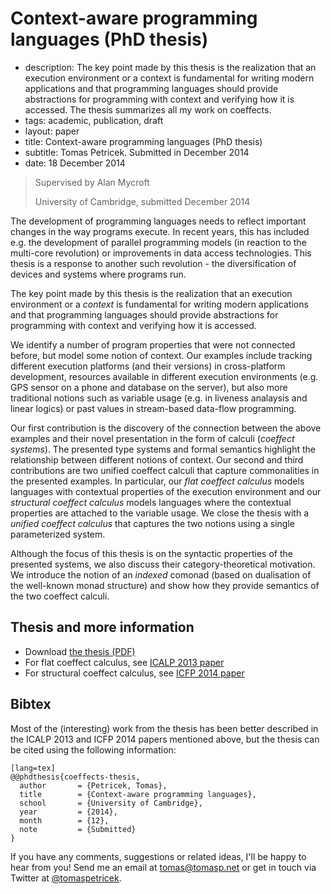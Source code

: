 # Context-aware programming languages (PhD thesis)


 - description: The key point made by this thesis is the realization that an execution environment or a context is
     fundamental for writing modern applications and that programming languages should provide abstractions
     for programming with context and verifying how it is accessed. The thesis summarizes all my work on
     coeffects.
 - tags: academic, publication, draft
 - layout: paper
 - title: Context-aware programming languages (PhD thesis)
 - subtitle: Tomas Petricek. Submitted in December 2014
 - date: 18 December 2014
 
> Supervised by Alan Mycroft
>
> University of Cambridge, submitted December 2014

The development of programming languages needs to reflect important changes in the way
programs execute. In recent years, this has included e.g. the development of parallel programming 
models (in reaction to the multi-core revolution) or improvements in data access technologies. 
This thesis is a response to another such revolution - the diversification of devices and 
systems where programs run. 

The key point made by this thesis is the realization that an execution environment or
a _context_ is fundamental for writing modern applications and that programming 
languages should provide abstractions for programming with context and verifying how 
it is accessed. 

We identify a number of program properties that were not connected before, but model some notion 
of context. Our examples include tracking different execution platforms (and their versions) 
in cross-platform development, resources available in different execution environments (e.g. GPS
sensor on a phone and database on the server), but also more traditional notions such as 
variable usage (e.g. in liveness analaysis and linear logics) or past values in 
stream-based data-flow programming.

Our first contribution is the discovery of the connection between the above examples and
their novel presentation in the form of calculi (_coeffect systems_). The presented type 
systems and formal semantics highlight the relationship between different notions of context. 
Our second and third contributions are two unified coeffect calculi that capture commonalities 
in the presented examples. In particular, our _flat coeffect calculus_ models languages 
with contextual properties of the execution environment and our _structural coeffect 
calculus_ models languages where the contextual properties are attached to the variable usage.
We close the thesis with a _unified coeffect calculus_ that captures the two notions
using a single parameterized system.

Although the focus of this thesis is on the syntactic properties of the presented 
systems, we also discuss their category-theoretical motivation. We introduce the notion of
an _indexed_ comonad (based on dualisation of the well-known monad structure) and show 
how they provide semantics of the two coeffect calculi. 

## Thesis and more information

 - Download [the thesis (PDF)](thesis.pdf)
 - For flat coeffect calculus, see [ICALP 2013 paper](../../papers/coeffects/)
 - For structural coeffect calculus, see [ICFP 2014 paper](../../papers/structural/)

## <a id="cite">Bibtex</a>
Most of the (interesting) work from the thesis has been better described in the
ICALP 2013 and ICFP 2014 papers mentioned above, but the thesis can be cited using
the following information:

    [lang=tex]
    @@phdthesis{coeffects-thesis,
      author       = {Petricek, Tomas}, 
      title        = {Context-aware programming languages},
      school       = {University of Cambridge},
      year         = {2014},
      month        = {12},
      note         = {Submitted}
    }

If you have any comments, suggestions or related ideas, I'll be happy to 
hear from you! Send me an email at [tomas@tomasp.net](mailto:tomas@tomasp.net)
or get in touch via Twitter at [@tomaspetricek](http://twitter.com/tomaspetricek).
